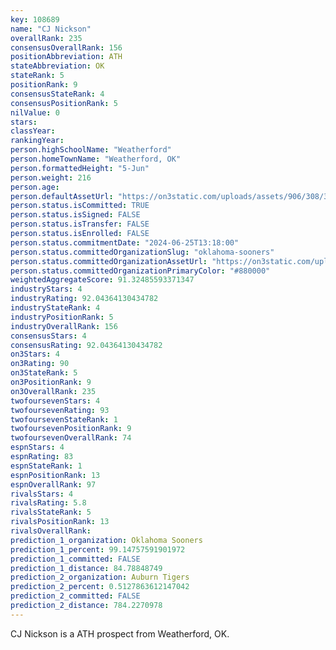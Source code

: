 ```yaml
---
key: 108689
name: "CJ Nickson"
overallRank: 235
consensusOverallRank: 156
positionAbbreviation: ATH
stateAbbreviation: OK
stateRank: 5
positionRank: 9
consensusStateRank: 4
consensusPositionRank: 5
nilValue: 0
stars: 
classYear: 
rankingYear: 
person.highSchoolName: "Weatherford"
person.homeTownName: "Weatherford, OK"
person.formattedHeight: "5-Jun"
person.weight: 216
person.age: 
person.defaultAssetUrl: "https://on3static.com/uploads/assets/906/308/308906.jpg"
person.status.isCommitted: TRUE
person.status.isSigned: FALSE
person.status.isTransfer: FALSE
person.status.isEnrolled: FALSE
person.status.commitmentDate: "2024-06-25T13:18:00"
person.status.committedOrganizationSlug: "oklahoma-sooners"
person.status.committedOrganizationAssetUrl: "https://on3static.com/uploads/assets/126/208/208126.svg"
person.status.committedOrganizationPrimaryColor: "#880000"
weightedAggregateScore: 91.32485593371347
industryStars: 4
industryRating: 92.04364130434782
industryStateRank: 4
industryPositionRank: 5
industryOverallRank: 156
consensusStars: 4
consensusRating: 92.04364130434782
on3Stars: 4
on3Rating: 90
on3StateRank: 5
on3PositionRank: 9
on3OverallRank: 235
twofoursevenStars: 4
twofoursevenRating: 93
twofoursevenStateRank: 1
twofoursevenPositionRank: 9
twofoursevenOverallRank: 74
espnStars: 4
espnRating: 83
espnStateRank: 1
espnPositionRank: 13
espnOverallRank: 97
rivalsStars: 4
rivalsRating: 5.8
rivalsStateRank: 5
rivalsPositionRank: 13
rivalsOverallRank: 
prediction_1_organization: Oklahoma Sooners
prediction_1_percent: 99.14757591901972
prediction_1_committed: FALSE
prediction_1_distance: 84.78848749
prediction_2_organization: Auburn Tigers
prediction_2_percent: 0.5127863612147042
prediction_2_committed: FALSE
prediction_2_distance: 784.2270978
---
```

CJ Nickson is a ATH prospect from Weatherford, OK.